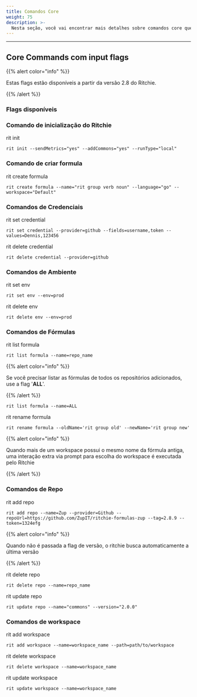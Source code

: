 ```yaml
---
title: Comandos Core
weight: 75
description: >-
  Nesta seção, você vai encontrar mais detalhes sobre comandos core que podem ser usados via input flags.
---
```


---

## Core Commands com input flags

{{% alert color="info" %}}

Estas flags estão disponíveis a partir da versão 2.8 do Ritchie.

{{% /alert %}}

### Flags disponíveis

### Comando de inicialização do Ritchie

rit init

```text
rit init --sendMetrics="yes" --addCommons="yes" --runType="local"
```

### Comando de criar formula

rit create formula

```text
rit create formula --name="rit group verb noun" --language="go" --workspace="Default"
```

### Comandos de Credenciais

rit set credential

```text
rit set credential --provider=github --fields=username,token --values=Dennis,123456
```

rit delete credential

```text
rit delete credential --provider=github
```

### Comandos de Ambiente

rit set env

```text
rit set env --env=prod
```

rit delete env

```text
rit delete env --env=prod
```

### Comandos de Fórmulas

rit list formula

```text
rit list formula --name=repo_name
```

{{% alert color="info" %}}

Se você precisar listar as fórmulas de todos os repositórios adicionados, use a flag '**ALL**'.

{{% /alert %}} 

```text
rit list formula --name=ALL
```

rit rename formula

```text
rit rename formula --oldName='rit group old' --newName='rit group new'
```

{{% alert color="info" %}}

Quando mais de um workspace possui o mesmo nome da fórmula antiga, uma interação extra via prompt para escolha do workspace é executada pelo Ritchie

{{% /alert %}}

### Comandos de Repo

rit add repo

```text
rit add repo --name=Zup --provider=Github --repoUrl=https://github.com/ZupIT/ritchie-formulas-zup --tag=2.8.9 --token=1324efg
```

{{% alert color="info" %}}

Quando não é passada a flag de versão, o ritchie busca automaticamente a última versão

{{% /alert %}}

rit delete repo

```text
rit delete repo --name=repo_name
```

rit update repo

```text
rit update repo --name="commons" --version="2.0.0"
```

### Comandos de workspace

rit add workspace

```text
rit add workspace --name=workspace_name --path=path/to/workspace
```

rit delete workspace

```text
rit delete workspace --name=workspace_name
```

rit update workspace

```text
rit update workspace --name=workspace_name
```
